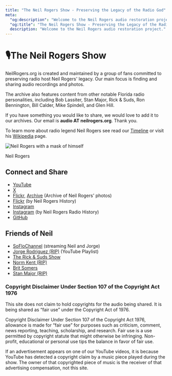 ```yaml
---
title: "The Neil Rogers Show - Preserving the Legacy of the Radio God"
meta:
  "og:description": "Welcome to the Neil Rogers audio restoration project."
  "og:title": "The Neil Rogers Show - Preserving the Legacy of the Radio God"
  description: "Welcome to the Neil Rogers audio restoration project."
---
```


# 🎙The Neil Rogers Show

NeilRogers.org is created and maintained by a group of fans committed to preserving radio host Neil Rogers' legacy. Our main focus is finding and sharing audio recordings and photos.

The archive also features content from other notable Florida radio personalities, including Bob Lassiter, Stan Major, Rick & Suds, Ron Bennington, Bill Calder, Mike Spindell, and Glen Hill.

If you have something you would like to share, we would love to add it to our archives. Our email is **audio AT neilrogers.org**. Thank you.

To learn more about radio legend Neil Rogers see read our [Timeline](https://neilrogers.org/timeline/) or visit his [Wikipedia](https://en.wikipedia.org/wiki/Neil_Rogers) page.

![Neil Rogers with a mask of himself](https://neilrogers.org/.netlify/images?url=_astro%2Fneil-mask-radio.Cn_MXVCH.jpg&#38;fm=jpg&#38;w=600&#38;h=476)

Neil Rogers

## Connect and Share

- [YouTube](https://www.youtube.com/c/NeilRogersRadio)
- [X](https://x.com/NeilRogersRadio)
- [Flickr](https://www.flickr.com/photos/neilrogersradio), [Archive](https://archive.org/details/neil-rogers-photos) (Archive of Neil Rogers' photos)
- [Flickr](https://www.flickr.com/photos/133613327@N06/) (by Neil Rogers History)
- [Instagram](https://www.instagram.com/neilrogersradio/)
- [Instagram](https://www.instagram.com/neilrogersradiohistory/) (by Neil Rogers Radio History)
- [GitHub](https://github.com/NeilRogersRadio)

## Friends of Neil

- [SoFloChannel](https://soflochannel.com/) (streaming Neil and Jorge)
- [Jorge Rodriguez (RIP)](https://www.youtube.com/watch?list=PLWLdPbUmHlwEHf-KDM_aCLFQJezAvQ4lX&v=gC5xglFjNdE) (YouTube Playlist)
- [The Rick & Suds Show](https://sites.google.com/site/donbrowne/wiod)
- [Norm Kent (RIP)](https://www.normkentshow.com/)
- [Brit Somers](http://www.thebritsomersshow.com/)
- [Stan Major (RIP)](https://stanmajor.blogspot.com/)

### Copyright Disclaimer Under Section 107 of the Copyright Act 1976

This site does not claim to hold copyrights for the audio being shared. It is being shared as “fair use” under the Copyright Act of 1976.

Copyright Disclaimer Under Section 107 of the Copyright Act 1976, allowance is made for “fair use” for purposes such as criticism, comment, news reporting, teaching, scholarship, and research. Fair use is a use permitted by copyright statute that might otherwise be infringing. Non-profit, educational or personal use tips the balance in favor of fair use.

If an advertisement appears on one of our YouTube videos, it is because YouTube has detected a copyright claim by a music piece played during the show. The owner of that copyrighted piece of music is the receiver of that advertising compensation, not this site.